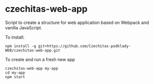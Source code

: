 # czechitas-web-app

Script to create a structure for web application based on Webpack and vanilla JavaScript.

To install:

```
npm install -g git+https://github.com/Czechitas-podklady-WEB/czechitas-web-app.git
```

To create and run a fresh new app

```
czechitas-web-app my-app
cd my-app
npm start
```
